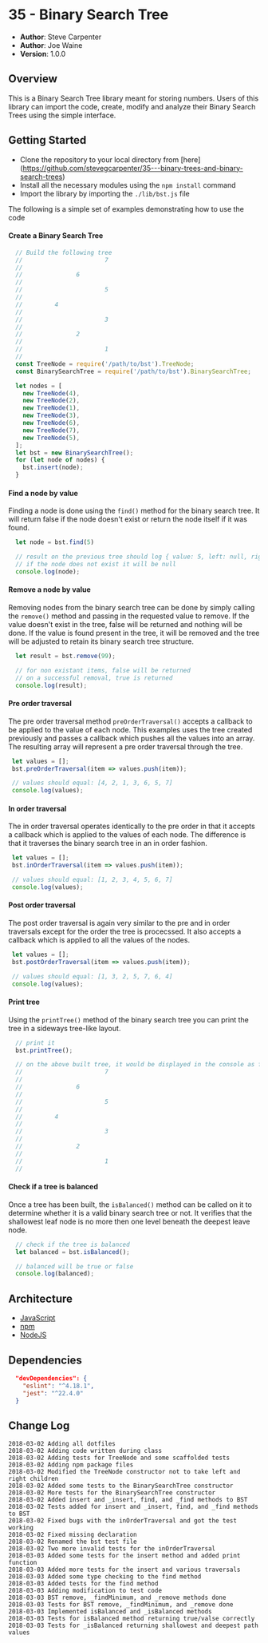 # 35 - Binary Search Tree

- **Author**: Steve Carpenter
- **Author**: Joe Waine
- **Version**: 1.0.0

## Overview
This is a Binary Search Tree library meant for storing numbers. Users of this library can import the code, create, modify
and analyze their Binary Search Trees using the simple interface.

## Getting Started
- Clone the repository to your local directory from [here]
(https://github.com/stevegcarpenter/35---binary-trees-and-binary-search-trees)
- Install all the necessary modules using the `npm install` command
- Import the library by importing the `./lib/bst.js` file

The following is a simple set of examples demonstrating how to use the code

#### Create a Binary Search Tree
```js
  // Build the following tree
  //                       7
  //
  //               6
  //
  //                       5
  //
  //         4
  //
  //                       3
  //
  //               2
  //
  //                       1
  //
  const TreeNode = require('/path/to/bst').TreeNode;
  const BinarySearchTree = require('/path/to/bst').BinarySearchTree;

  let nodes = [
    new TreeNode(4),
    new TreeNode(2),
    new TreeNode(1),
    new TreeNode(3),
    new TreeNode(6),
    new TreeNode(7),
    new TreeNode(5),
  ];
  let bst = new BinarySearchTree();
  for (let node of nodes) {
    bst.insert(node);
  }
```

#### Find a node by value
Finding a node is done using the `find()` method for the binary search tree. It will
return false if the node doesn't exist or return the node itself if it was found.
```js
  let node = bst.find(5)

  // result on the previous tree should log { value: 5, left: null, right: null }
  // if the node does not exist it will be null
  console.log(node);
```

#### Remove a node by value
Removing nodes from the binary search tree can be done by simply calling the `remove()`
method and passing in the requested value to remove. If the value doesn't exist in the
tree, false will be returned and nothing will be done. If the value is found present
in the tree, it will be removed and the tree will be adjusted to retain its binary
search tree structure.
```js
  let result = bst.remove(99);

  // for non existant items, false will be returned
  // on a successful removal, true is returned
  console.log(result);
```

#### Pre order traversal
The pre order traversal method `preOrderTraversal()` accepts a callback to be
applied to the value of each node. This examples uses the tree created previously
and passes a callback which pushes all the values into an array. The resulting
array will represent a pre order traversal through the tree.

```js
 let values = [];
 bst.preOrderTraversal(item => values.push(item));

 // values should equal: [4, 2, 1, 3, 6, 5, 7]
 console.log(values);
```

#### In order traversal
The in order traversal operates identically to the pre order in that it accepts
a callback which is applied to the values of each node. The difference is that
it traverses the binary search tree in an in order fashion.
```js
 let values = [];
 bst.inOrderTraversal(item => values.push(item));

 // values should equal: [1, 2, 3, 4, 5, 6, 7]
 console.log(values);
```

#### Post order traversal
The post order traversal is again very similar to the pre and in order traversals
except for the order the tree is procecssed. It also accepts a callback which is
applied to all the values of the nodes.
```js
 let values = [];
 bst.postOrderTraversal(item => values.push(item));

 // values should equal: [1, 3, 2, 5, 7, 6, 4]
 console.log(values);
```
#### Print tree
Using the `printTree()` method of the binary search tree you can print the tree
in a sideways tree-like layout.
```js
  // print it
  bst.printTree();

  // on the above built tree, it would be displayed in the console as follows
  //                       7
  //
  //               6
  //
  //                       5
  //
  //         4
  //
  //                       3
  //
  //               2
  //
  //                       1
  //
```

#### Check if a tree is balanced
Once a tree has been built, the `isBalanced()` method can be called on it to
determine whether it is a valid binary search tree or not. It verifies that the
shallowest leaf node is no more then one level beneath the deepest leave node.
```js
  // check if the tree is balanced
  let balanced = bst.isBalanced();

  // balanced will be true or false
  console.log(balanced);
```


## Architecture
- [JavaScript](https://www.javascript.com/)
- [npm](https://npmjs.org/)
- [NodeJS](https://nodejs.org)

## Dependencies
```JSON
  "devDependencies": {
    "eslint": "^4.18.1",
    "jest": "^22.4.0"
  }
```

## Change Log
```
2018-03-02 Adding all dotfiles
2018-03-02 Adding code written during class
2018-03-02 Adding tests for TreeNode and some scaffolded tests
2018-03-02 Adding npm package files
2018-03-02 Modified the TreeNode constructor not to take left and right children
2018-03-02 Added some tests to the BinarySearchTree constructor
2018-03-02 More tests for the BinarySearchTree constructor
2018-03-02 Added insert and _insert, find, and _find methods to BST
2018-03-02 Tests added for insert and _insert, find, and _find methods to BST
2018-03-02 Fixed bugs with the inOrderTraversal and got the test working
2018-03-02 Fixed missing declaration
2018-03-02 Renamed the bst test file
2018-03-02 Two more invalid tests for the inOrderTraversal
2018-03-03 Added some tests for the insert method and added print function
2018-03-03 Added more tests for the insert and various traversals
2018-03-03 Added some type checking to the find method
2018-03-03 Added tests for the find method
2018-03-03 Adding modification to test code
2018-03-03 BST remove, _findMinimum, and _remove methods done
2018-03-03 Tests for BST remove, _findMinimum, and _remove done
2018-03-03 Implemented isBalanced and _isBalanced methods
2018-03-03 Tests for isBalanced method returning true/valse correctly
2018-03-03 Tests for _isBalanced returning shallowest and deepest path values
```
